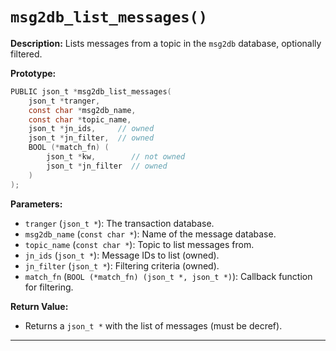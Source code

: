 # `msg2db_list_messages()`

**Description:**
Lists messages from a topic in the `msg2db` database, optionally filtered.

**Prototype:**
```c
PUBLIC json_t *msg2db_list_messages(
    json_t *tranger,
    const char *msg2db_name,
    const char *topic_name,
    json_t *jn_ids,     // owned
    json_t *jn_filter,  // owned
    BOOL (*match_fn) (
        json_t *kw,        // not owned
        json_t *jn_filter  // owned
    )
);
```

**Parameters:**
- `tranger` (`json_t *`): The transaction database.
- `msg2db_name` (`const char *`): Name of the message database.
- `topic_name` (`const char *`): Topic to list messages from.
- `jn_ids` (`json_t *`): Message IDs to list (owned).
- `jn_filter` (`json_t *`): Filtering criteria (owned).
- `match_fn` (`BOOL (*match_fn) (json_t *, json_t *)`): Callback function for filtering.

**Return Value:**
- Returns a `json_t *` with the list of messages (must be decref).

---
